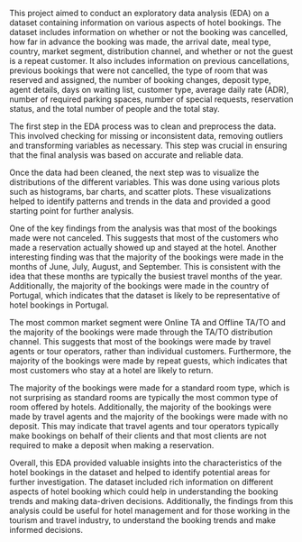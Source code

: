This project aimed to conduct an exploratory data analysis (EDA) on a dataset containing information on various aspects of hotel bookings. The dataset includes information on whether or not the booking was cancelled, how far in advance the booking was made, the arrival date, meal type, country, market segment, distribution channel, and whether or not the guest is a repeat customer. It also includes information on previous cancellations, previous bookings that were not cancelled, the type of room that was reserved and assigned, the number of booking changes, deposit type, agent details, days on waiting list, customer type, average daily rate (ADR), number of required parking spaces, number of special requests, reservation status, and the total number of people and the total stay.

The first step in the EDA process was to clean and preprocess the data. This involved checking for missing or inconsistent data, removing outliers and transforming variables as necessary. This step was crucial in ensuring that the final analysis was based on accurate and reliable data.

Once the data had been cleaned, the next step was to visualize the distributions of the different variables. This was done using various plots such as histograms, bar charts, and scatter plots. These visualizations helped to identify patterns and trends in the data and provided a good starting point for further analysis.

One of the key findings from the analysis was that most of the bookings made were not canceled. This suggests that most of the customers who made a reservation actually showed up and stayed at the hotel. Another interesting finding was that the majority of the bookings were made in the months of June, July, August, and September. This is consistent with the idea that these months are typically the busiest travel months of the year. Additionally, the majority of the bookings were made in the country of Portugal, which indicates that the dataset is likely to be representative of hotel bookings in Portugal.

The most common market segment were Online TA and Offline TA/TO and the majority of the bookings were made through the TA/TO distribution channel. This suggests that most of the bookings were made by travel agents or tour operators, rather than individual customers. Furthermore, the majority of the bookings were made by repeat guests, which indicates that most customers who stay at a hotel are likely to return.

The majority of the bookings were made for a standard room type, which is not surprising as standard rooms are typically the most common type of room offered by hotels. Additionally, the majority of the bookings were made by travel agents and the majority of the bookings were made with no deposit. This may indicate that travel agents and tour operators typically make bookings on behalf of their clients and that most clients are not required to make a deposit when making a reservation.

Overall, this EDA provided valuable insights into the characteristics of the hotel bookings in the dataset and helped to identify potential areas for further investigation. The dataset included rich information on different aspects of hotel booking which could help in understanding the booking trends and making data-driven decisions. Additionally, the findings from this analysis could be useful for hotel management and for those working in the tourism and travel industry, to understand the booking trends and make informed decisions.

